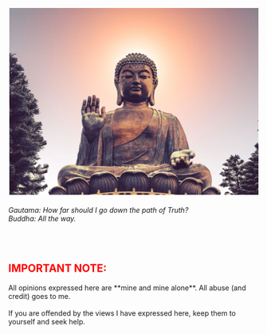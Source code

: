<p align="center"> <img width="500" src="buddha.jpeg" alt="buddha"> </p>

###### *Gautama: How far should I go down the path of Truth? <br> Buddha: All the way.*

<br>

<h2 style="color:red"> IMPORTANT NOTE: </h2> 
All opinions expressed here are **mine and mine alone**. All abuse (and credit) goes to me.
<br> 
<br> 
If you are offended by the views I have expressed here, keep them to yourself and seek help.

<br>
<br>
